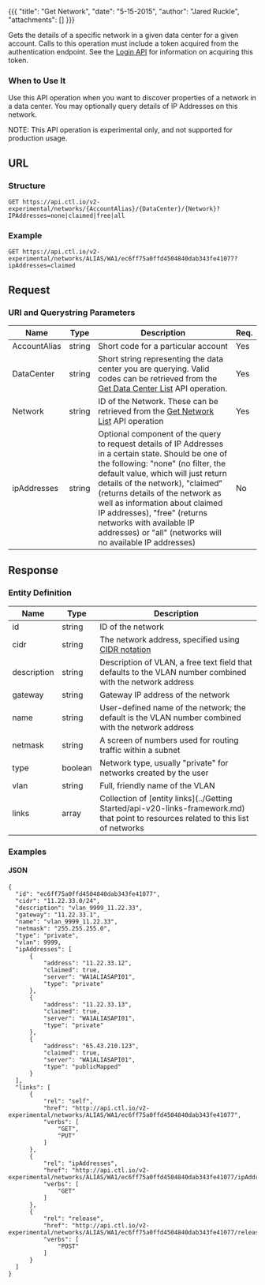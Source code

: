 {{{
  "title": "Get Network",
  "date": "5-15-2015",
  "author": "Jared Ruckle",
  "attachments": []
}}}

Gets the details of a specific network in a given data center for a given account. Calls to this operation must include a token acquired from the authentication endpoint. See the [Login API](../Authentication/login.md) for information on acquiring this token.

### When to Use It

Use this API operation when you want to discover properties of a network in a data center. You may optionally query details of IP Addresses on this network.

  NOTE: This API operation is experimental only, and not supported for production usage.

## URL

### Structure

    GET https://api.ctl.io/v2-experimental/networks/{AccountAlias}/{DataCenter}/{Network}?IPAddresses=none|claimed|free|all

### Example

    GET https://api.ctl.io/v2-experimental/networks/ALIAS/WA1/ec6ff75a0ffd4504840dab343fe41077?ipAddresses=claimed

## Request

### URI and Querystring Parameters

| Name | Type | Description | Req. |
| --- | --- | --- | --- |
| AccountAlias | string | Short code for a particular account | Yes |
| DataCenter | string | Short string representing the data center you are querying. Valid codes can be retrieved from the [Get Data Center List](get-data-center.md) API operation. | Yes |
| Network | string | ID of the Network. These can be retrieved from the [Get Network List](get-network-list.md) API operation | Yes |
| ipAddresses | string | Optional component of the query to request details of IP Addresses in a certain state. Should be one of the following: "none" (no filter, the default value, which will just return details of the network), "claimed" (returns details of the network as well as information about claimed IP addresses), "free" (returns networks with available IP addresses) or "all" (networks will no available IP addresses) | No |

## Response

### Entity Definition

| Name | Type | Description |
| --- | --- | --- |
| id | string | ID of the network  |
| cidr | string | The network address, specified using [CIDR notation](http://en.wikipedia.org/wiki/Classless_Inter-Domain_Routing) |
| description | string | Description of VLAN, a free text field that defaults to the VLAN number combined with the network address |
| gateway | string | Gateway IP address of the network |
| name | string | User-defined name of the network; the default is the VLAN number combined with the network address |
| netmask | string | A screen of numbers used for routing traffic within a subnet |
| type | boolean | Network type, usually "private" for networks created by the user |
| vlan | string | Full, friendly name of the VLAN |
| links | array | Collection of [entity links](../Getting Started/api-v20-links-framework.md) that point to resources related to this list of networks |

### Examples

#### JSON

    {
      "id": "ec6ff75a0ffd4504840dab343fe41077",
      "cidr": "11.22.33.0/24",
      "description": "vlan_9999_11.22.33",
      "gateway": "11.22.33.1",
      "name": "vlan_9999_11.22.33",
      "netmask": "255.255.255.0",
      "type": "private",
      "vlan": 9999,
      "ipAddresses": [
          {
              "address": "11.22.33.12",
              "claimed": true,
              "server": "WA1ALIASAPI01",
              "type": "private"
          },
          {
              "address": "11.22.33.13",
              "claimed": true,
              "server": "WA1ALIASAPI01",
              "type": "private"
          },
          {
              "address": "65.43.210.123",
              "claimed": true,
              "server": "WA1ALIASAPI01",
              "type": "publicMapped"
          }
      ],
      "links": [
          {
              "rel": "self",
              "href": "http://api.ctl.io/v2-experimental/networks/ALIAS/WA1/ec6ff75a0ffd4504840dab343fe41077",
              "verbs": [
                  "GET",
                  "PUT"
              ]
          },
          {
              "rel": "ipAddresses",
              "href": "http://api.ctl.io/v2-experimental/networks/ALIAS/WA1/ec6ff75a0ffd4504840dab343fe41077/ipAddresses",
              "verbs": [
                  "GET"
              ]
          },
          {
              "rel": "release",
              "href": "http://api.ctl.io/v2-experimental/networks/ALIAS/WA1/ec6ff75a0ffd4504840dab343fe41077/release",
              "verbs": [
                  "POST"
              ]
          }
      ]
    }
